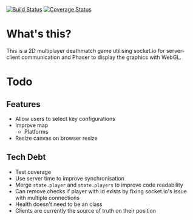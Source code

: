 [![Build Status](https://travis-ci.org/jackharvey1/pewpew.svg?branch=master)](https://travis-ci.org/jackharvey1/pewpew)
[![Coverage Status](https://coveralls.io/repos/github/jackharvey1/pewpew/badge.svg?branch=master)](https://coveralls.io/github/jackharvey1/pewpew?branch=master)

# What's this?
This is a 2D multiplayer deathmatch game utilising socket.io for server-client communication and Phaser to display the graphics with WebGL.

# Todo
## Features
- Allow users to select key configurations
- Improve map
  - Platforms
- Resize canvas on browser resize

## Tech Debt
- Test coverage
- Use server time to improve synchronisation
- Merge `state.player` and `state.players` to improve code readability
- Can remove checks if player with id exists by fixing socket.io's issue with multiple connections
- Health doesn't need to be an class
- Clients are currently the source of truth on their position
